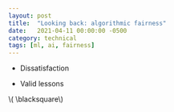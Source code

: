 ```yaml
---
layout: post
title:  "Looking back: algorithmic fairness"
date:   2021-04-11 00:00:00 -0500
category: technical 
tags: [ml, ai, fairness] 
---
```




* Dissatisfaction

* Valid lessons

\\( \blacksquare\\)  

